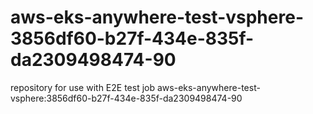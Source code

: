 # aws-eks-anywhere-test-vsphere-3856df60-b27f-434e-835f-da2309498474-90
repository for use with E2E test job aws-eks-anywhere-test-vsphere:3856df60-b27f-434e-835f-da2309498474-90
